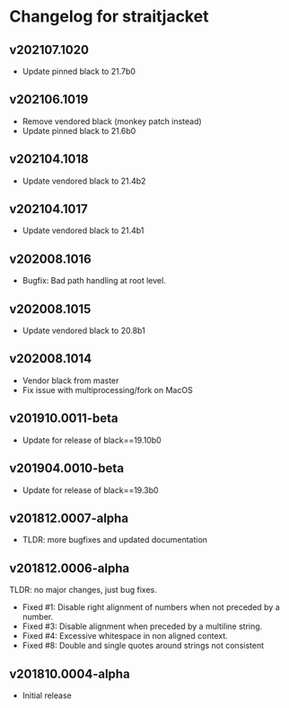 # Changelog for straitjacket

## v202107.1020

- Update pinned black to 21.7b0


## v202106.1019

- Remove vendored black (monkey patch instead)
- Update pinned black to 21.6b0


## v202104.1018

- Update vendored black to 21.4b2


## v202104.1017

- Update vendored black to 21.4b1


## v202008.1016

- Bugfix: Bad path handling at root level.


## v202008.1015

- Update vendored black to 20.8b1


## v202008.1014

- Vendor black from master
- Fix issue with multiprocessing/fork on MacOS


## v201910.0011-beta

- Update for release of black==19.10b0


## v201904.0010-beta

- Update for release of black==19.3b0


## v201812.0007-alpha

- TLDR: more bugfixes and updated documentation


## v201812.0006-alpha

TLDR: no major changes, just bug fixes.

- Fixed #1: Disable right alignment of numbers when not preceded by a number.
- Fixed #3: Disable alignment when preceded by a multiline string.
- Fixed #4: Excessive whitespace in non aligned context.
- Fixed #8: Double and single quotes around strings not consistent


## v201810.0004-alpha

- Initial release
